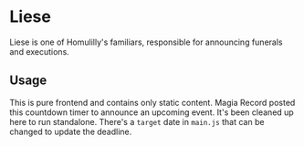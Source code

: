 # Liese
Liese is one of Homulilly's familiars, responsible for announcing funerals and executions.

## Usage
This is pure frontend and contains only static content.
Magia Record posted this countdown timer to announce an upcoming event.
It's been cleaned up here to run standalone. There's a `target` date in
`main.js` that can be changed to update the deadline.
